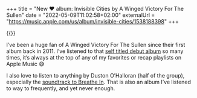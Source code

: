 +++
title = "New ❤️ album: Invisible Cities by A Winged Victory For The Sullen"
date = "2022-05-09T11:02:58+02:00"
externalUrl = "https://music.apple.com/us/album/invisible-cities/1538188398"
+++

{{<fig
  src="album-art@2x.jpg"
  alt="Album art for Invisible Cities by A Winged Victory For The Sullen"
  href="https://music.apple.com/us/album/invisible-cities/1538188398"
  />}}

I’ve been a huge fan of A Winged Victory For The Sullen since their first album back in 2011. I’ve listened to that [self titled debut album][] so many times, it’s always at the top of any of my favorites or recap playlists on Apple Music 😅 

I also love to listen to anything by Duston O’Halloran (half of the group), especially the [soundtrack to Breathe In][]. That is also an album I’ve listened to way to frequently, and yet never enough.

[self titled debut album]: https://music.apple.com/us/album/a-winged-victory-for-the-sullen/443010643
[soundtrack to Breathe In]: https://music.apple.com/us/album/breathe-in-original-motion-picture-soundtrack/1500816588